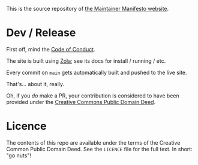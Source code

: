 This is the source repository of [the Maintainer Manifesto website](https://maintainermanifesto.org).

# Dev / Release

First off, mind the [Code of Conduct](CODE_OF_CONDUCT.md).

The site is built using [Zola](https://getzola.org); see its docs for install / running / etc.

Every commit on `main` gets automatically built and pushed to the live site.

That's... about it, really.

Oh, if you *do* make a PR, your contribution is considered to have been provided under the [Creative Commons Public Domain Deed](https://creativecommons.org/publicdomain/zero/1.0/).

# Licence

The contents of this repo are available under the terms of the Creative Common Public Domain Deed.
See the `LICENCE` file for the full text.
In short: "go nuts"!

